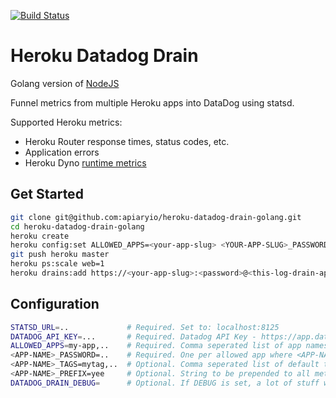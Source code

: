 [![Build Status](https://travis-ci.org/apiaryio/heroku-datadog-drain-golang.svg?branch=master)](https://travis-ci.org/apiaryio/heroku-datadog-drain-golang)

# Heroku Datadog Drain

Golang version of [NodeJS](https://github.com/ozinc/heroku-datadog-drain)

Funnel metrics from multiple Heroku apps into DataDog using statsd.

Supported Heroku metrics:
- Heroku Router response times, status codes, etc.
- Application errors
- Heroku Dyno [runtime metrics](https://devcenter.heroku.com/articles/log-runtime-metrics)

## Get Started
```bash
git clone git@github.com:apiaryio/heroku-datadog-drain-golang.git
cd heroku-datadog-drain-golang
heroku create
heroku config:set ALLOWED_APPS=<your-app-slug> <YOUR-APP-SLUG>_PASSWORD=<password>
git push heroku master
heroku ps:scale web=1
heroku drains:add https://<your-app-slug>:<password>@<this-log-drain-app-slug>.herokuapp.com/ --app <your-app-slug>
```

## Configuration
```bash
STATSD_URL=..             # Required. Set to: localhost:8125
DATADOG_API_KEY=...       # Required. Datadog API Key - https://app.datadoghq.com/account/settings#api
ALLOWED_APPS=my-app,..    # Required. Comma seperated list of app names
<APP-NAME>_PASSWORD=..    # Required. One per allowed app where <APP-NAME> corresponds to an app name from ALLOWED_APPS
<APP-NAME>_TAGS=mytag,..  # Optional. Comma seperated list of default tags for each app
<APP-NAME>_PREFIX=yee     # Optional. String to be prepended to all metrics from a given app
DATADOG_DRAIN_DEBUG=      # Optional. If DEBUG is set, a lot of stuff will be logged :)
```

